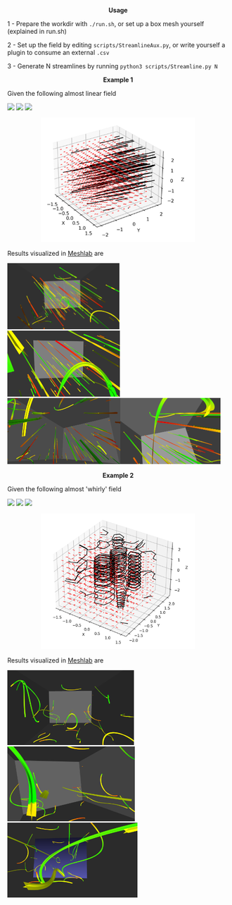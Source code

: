 <p align="center">
<b>Usage</b>
</p>

1 - Prepare the workdir with `./run.sh`, or set up a box mesh yourself (explained in run.sh)

2 - Set up the field by editing  `scripts/StreamlineAux.py`, or write yourself a plugin to consume an external `.csv`

3 - Generate N streamlines by running `python3 scripts/Streamline.py N`

<p align="center">
<b>Example 1</b>
</p>

Given the following almost linear field

<img src="https://render.githubusercontent.com/render/math?math=V_x= 0.01 sin(\pi x)  cos(\pi y) + 0.1">

<img src="https://render.githubusercontent.com/render/math?math=V_y=-0.01  cos(\pi  x) sin(\pi  y) + 0.1">

<img src="https://render.githubusercontent.com/render/math?math=V_z=0.1">

<p align="center">
<img src="gallery/linearSource/toy.png" width="350" title="hover text">
</p>

Results visualized in [Meshlab](https://www.meshlab.net/) are

<div><img src="gallery/linearSource/1.png" height="150"><img src="gallery/linearSource/2.png" height="150"><img src="gallery/linearSource/3.png" height="150"><img src="gallery/linearSource/4.png" height="150">
</div>

<p align="center">
<b>Example 2</b>
</p>

Given the following almost 'whirly' field

<img src="https://render.githubusercontent.com/render/math?math=V_x=  sin(\pi x)  cos(\pi y) + 0.1">

<img src="https://render.githubusercontent.com/render/math?math=V_y=- cos(\pi  x) sin(\pi  y) + 0.1">

<img src="https://render.githubusercontent.com/render/math?math=V_z=0.1">

<p align="center">
<img src="gallery/oscillating/toy.png" width="350" title="hover text">
</p>

Results visualized in [Meshlab](https://www.meshlab.net/) are

<div><img src="gallery/oscillating/1.png" height="170"><img src="gallery/oscillating/2.png" height="170"><img src="gallery/oscillating/3.png" height="170">
</div>

